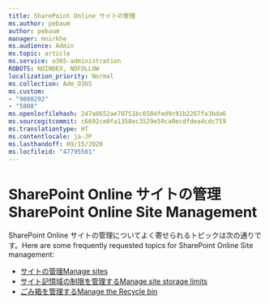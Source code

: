 ```yaml
---
title: SharePoint Online サイトの管理
ms.author: pebaum
author: pebaum
manager: mnirkhe
ms.audience: Admin
ms.topic: article
ms.service: o365-administration
ROBOTS: NOINDEX, NOFOLLOW
localization_priority: Normal
ms.collection: Adm_O365
ms.custom:
- "9000292"
- "5808"
ms.openlocfilehash: 247a8652ae70751bc6504fed9c91b2267fa3bda6
ms.sourcegitcommit: c6692ce0fa1358ec3529e59ca0ecdfdea4cdc759
ms.translationtype: HT
ms.contentlocale: ja-JP
ms.lasthandoff: 09/15/2020
ms.locfileid: "47795501"
---
```

# <a name="sharepoint-online-site-management"></a><span data-ttu-id="92b41-102">SharePoint Online サイトの管理</span><span class="sxs-lookup"><span data-stu-id="92b41-102">SharePoint Online Site Management</span></span>

<span data-ttu-id="92b41-103">SharePoint Online サイトの管理についてよく寄せられるトピックは次の通りです。</span><span class="sxs-lookup"><span data-stu-id="92b41-103">Here are some frequently requested topics for SharePoint Online Site management:</span></span>

- [<span data-ttu-id="92b41-104">サイトの管理</span><span class="sxs-lookup"><span data-stu-id="92b41-104">Manage sites</span></span>](https://docs.microsoft.com/sharepoint/manage-sites-in-new-admin-center)
- [<span data-ttu-id="92b41-105">サイト記憶域の制限を管理する</span><span class="sxs-lookup"><span data-stu-id="92b41-105">Manage site storage limits</span></span>](https://docs.microsoft.com/sharepoint/manage-site-collection-storage-limits)
- [<span data-ttu-id="92b41-106">ごみ箱を管理する</span><span class="sxs-lookup"><span data-stu-id="92b41-106">Manage the Recycle bin</span></span>](https://support.microsoft.com/office/8a6c2198-910e-42dc-9a9c-bc5bc4f327da)